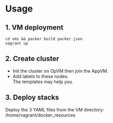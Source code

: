 # Usage
## 1. VM deployment
```
cd vms && packer build packer.json
vagrant up
```
## 2. Create cluster
 - Init the cluster on OpVM then join the AppVM.
 - Add labels to these nodes.<br>
The templates may help you.
## 3. Deploy stacks
Deploy the 3 YAML files from the VM directory: /home/vagrant/docker_resources